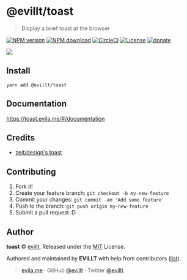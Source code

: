 # @evillt/toast

> Display a brief toast at the browser

[![NPM version](https://badgen.net/npm/v/@evillt/toast?icon=npm)](https://npmjs.com/package/@evillt/toast)
[![NPM download](https://badgen.net/npm/dm/@evillt/toast?icon=npm)](https://npmjs.com/package/@evillt/toast)
[![CircleCI](https://badgen.net/circleci/github/evillt/toast?icon=circleci)](https://circleci.com/gh/evillt/toast/tree/master)
[![License](https://badgen.net/npm/license/@evillt/toast)](./LICENSE)
[![donate](https://badgen.net/badge/support%20me/donate/f2a)](https://donate.evila.me)

![](https://unpkg.com/@evillt/media@latest/projects/toast/main.gif)

## Install

```console
yarn add @evillt/toast
```

## Documentation

https://toast.evila.me/#/documentation

## Credits

- [zeit/design's toast](https://zeit.co/design/toast)

## Contributing

1. Fork it!
2. Create your feature branch: `git checkout -b my-new-feature`
3. Commit your changes: `git commit -am 'Add some feature'`
4. Push to the branch: `git push origin my-new-feature`
5. Submit a pull request :D

## Author

**toast** © [evillt](https://github.com/evillt), Released under the [MIT](./LICENSE) License.

Authored and maintained by **EVILLT** with help from contributors ([list](https://github.com/evillt/toast/contributors)).

> [evila.me](https://evila.me) · GitHub [@evillt](https://github.com/evillt) · Twitter [@evillt](https://twitter.com/evillt)

